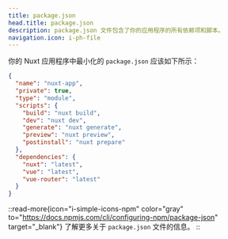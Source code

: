 ```yaml
---
title: package.json
head.title: package.json
description: package.json 文件包含了你的应用程序的所有依赖项和脚本。
navigation.icon: i-ph-file
---
```


你的 Nuxt 应用程序中最小化的 `package.json` 应该如下所示：

```json [package.json]
{
  "name": "nuxt-app",
  "private": true,
  "type": "module",
  "scripts": {
    "build": "nuxt build",
    "dev": "nuxt dev",
    "generate": "nuxt generate",
    "preview": "nuxt preview",
    "postinstall": "nuxt prepare"
  },
  "dependencies": {
    "nuxt": "latest",
    "vue": "latest",
    "vue-router": "latest"
  }
}
```

::read-more{icon="i-simple-icons-npm" color="gray" to="https://docs.npmjs.com/cli/configuring-npm/package-json" target="_blank"}
了解更多关于 `package.json` 文件的信息。
::
